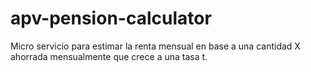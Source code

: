 # apv-pension-calculator
Micro servicio para estimar la renta mensual en base a una cantidad X ahorrada mensualmente que crece a una tasa t.
